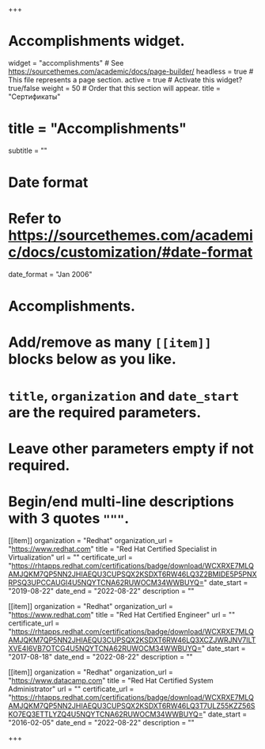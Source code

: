 +++
# Accomplishments widget.
widget = "accomplishments"  # See https://sourcethemes.com/academic/docs/page-builder/
headless = true  # This file represents a page section.
active = true  # Activate this widget? true/false
weight = 50  # Order that this section will appear.
title = "Сертификаты"
# title = "Accomplish&shy;ments"
subtitle = ""

# Date format
#   Refer to https://sourcethemes.com/academic/docs/customization/#date-format
date_format = "Jan 2006"

# Accomplishments.
#   Add/remove as many `[[item]]` blocks below as you like.
#   `title`, `organization` and `date_start` are the required parameters.
#   Leave other parameters empty if not required.
#   Begin/end multi-line descriptions with 3 quotes `"""`.

[[item]]
  organization = "Redhat"
  organization_url = "https://www.redhat.com"
  title = "Red Hat Certified Specialist in Virtualization"
  url = ""
  certificate_url = "https://rhtapps.redhat.com/certifications/badge/download/WCXRXE7MLQAMJQKM7QP5NN2JHIAEQU3CUPSQX2KSDXT6RW46LQ3Z2BMIDE5P5PNXRPSQ3UPCCAUGI4U5NQYTCNA62RUWOCM34WWBUYQ="
  date_start = "2019-08-22"
  date_end = "2022-08-22"
  description = ""

[[item]]
  organization = "Redhat"
  organization_url = "https://www.redhat.com"
  title = "Red Hat Certified Engineer"
  url = ""
  certificate_url = "https://rhtapps.redhat.com/certifications/badge/download/WCXRXE7MLQAMJQKM7QP5NN2JHIAEQU3CUPSQX2KSDXT6RW46LQ3XCZJWRJNV7ILTXVE4I6VB7OTCG4U5NQYTCNA62RUWOCM34WWBUYQ="
  date_start = "2017-08-18"
  date_end = "2022-08-22"
  description = ""
  
[[item]]
  organization = "Redhat"
  organization_url = "https://www.datacamp.com"
  title = "Red Hat Certified System Administrator"
  url = ""
  certificate_url = "https://rhtapps.redhat.com/certifications/badge/download/WCXRXE7MLQAMJQKM7QP5NN2JHIAEQU3CUPSQX2KSDXT6RW46LQ3T7ULZ55KZZ56SKO7EQ3ETTLYZQ4U5NQYTCNA62RUWOCM34WWBUYQ="
  date_start = "2016-02-05"
  date_end = "2022-08-22"
  description = ""

+++
